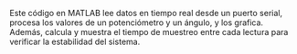 Este código en MATLAB lee datos en tiempo real desde un puerto serial, procesa los valores de un potenciómetro y un ángulo, y los grafica. Además, calcula y muestra el tiempo de muestreo entre cada lectura para verificar la estabilidad del sistema.
